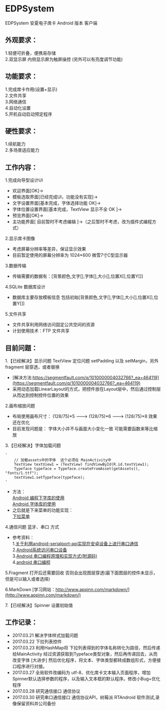 # EDPSystem</br>
EDPSystem 安夏电子席卡 Android 版本 客户端</br>
## 外观要求：</br>
1.轻便可折叠，便携易存储</br>
2.双显示屏 内侧显示屏为触屏操控 (另外可以有亮度调节功能)</br>	
## 功能要求：</br>
1.完成席卡作用(设置+显示)</br>
2.文件共享</br>
3.网络通信</br>
4.自动化设置</br>
5.开机自动启动预定程序</br>
## 硬性要求：</br>
1.续航能力</br>
2.多场景适应能力</br>
## 工作内容：</br>
1.完成向导型设计UI</br>
* 欢迎界面[OK]-></br>
* 模板选取界面[已经完成UI，功能没有实现]-></br>
* 文字设置界面[基本完成，字体选择功能 OK]-></br>
* 字体位置设置界面[基本完成，TextView 显示不全 OK ]-></br>
* 预览界面[OK]-></br>
* 主功能界面[ 目前暂时不考虑编辑 ]->（之后暂时不考虑，改为插件式编程方式）</br>

2.显示席卡图像</br>
* 考虑屏幕分辨率等差异，保证显示效果 </br>
* 目前暂定使用的屏幕分辨率为 1024*600 微雪7寸C型显示器</br>

3.数据传输</br>
* 传输需要的数据有：[背景颜色,文字[],字体[],大小[],位置X[],位置Y[]]</br>

4.SQLite 数据库设计</br>
* 数据库主要存放模板信息 包括初始[背景颜色,文字[],字体[],大小[],位置X[],位置Y[]]</br>

5.文件共享</br>
* 文件共享利用网络访问固定公共空间的资源</br>
* 计划使用技术：FTP 文件共享</br>

## 目前问题：</br>
1.【已经解决】显示问题 TextView 定位问题 setPadding 以及 setMargin，另外fragment 层穿透，或者替换 </br>
* [解决方法:https://segmentfault.com/q/1010000004032766?_ea=464119](https://segmentfault.com/q/1010000004032766?_ea=464119)</br>
* 采用动态加载LinearLayout的方式，把控件放在Layout层中，然后通过控制层从而达到控制控件位置的效果

2.画布缩放问题 </br>
* 布局使用画布尺寸： (128/75)*5 ---> (128/75)*6 ---> (128/75)*8  效果还在优化  </br>
* 目前发现问题是： 字体大小并不与画面大小变化一致 可能需要函数来等比缩放</br>

3.【已经解决】字体加载问题</br>	
	
	'
		// 加载assets中的字体  这个必须在 MainActivity中
		TextView textView1 = (TextView) findViewById(R.id.textView1);
		Typeface typeface = Typeface.createFromAsset(getAssets(), "fonts/1.ttf");
		textView1.setTypeface(typeface);
	'
	
* 方法：</br>
	[Android 编程下字库的使用](http://www.cnblogs.com/sunzn/archive/2013/01/22/2871521.html)</br>
	[Android 字体库的使用](http://blog.csdn.net/zuiwuyuan/article/details/49454411)</br>
* 之后就是下来菜单的功能实现：</br>
	[下拉菜单](https://www.oschina.net/question/54100_33274)</br>

4.通信问题 蓝牙、串口 方式</br> 
* 参考资料：</br>
	1.[关于利用android-serialport-api实现在安卓设备上进行串口通信](http://blog.csdn.net/ckw474404603/article/details/37811499)</br>
	2.[Android系统访问串口设备](http://blog.csdn.net/mr_raptor/article/details/21161389)</br>
	3.[Android 串口编程原理和实现方式(附源码)](http://blog.csdn.net/tangcheng_ok/article/details/7021470)</br>
	4.[android 串口编程](http://blog.csdn.net/imyang2007/article/details/8331800/)</br>
	
5.Fragment 打开后还需要回收 否则会出现图层穿透(最下面图层的控件未显示，但是可以输入或者选择)</br>

6.MarkDown [学习网站：http://www.appinn.com/markdown/](http://www.appinn.com/markdown/)</br>

7.【已经解决】Spinner 设置初始值</br>

## 工作记录：</br>
* 2017.03.21 解决字体样式加载问题</br>
* 2017.03.22 下拉列表控件</br>
* 2017.03.23 利用HashMap将 下拉列表得到的字体名称转化为路径，然后传递给MainActivity 经过资源获取到Typeface类型对象，然后再传递回去，从而改变字体 [大进步] 然后优化程序，将文本、字体类型都转成数组形式，方便接口程序进行对接。</br>
* 2017.03.27 全局软件改编码为 utf-8、优化席卡文本输入页面程序，增加Spinner默认选择参数的程序，以及输入文本框的默认程序。修改小Bug+优化程序</br>
* 2017.03.28 研究通信接口 通信协议</br>
* 2017.03.30 研究串口通信接口 通信协议API，树莓派 RTAndroid 软件测试,录像保留资料并公司备份</br>